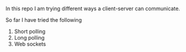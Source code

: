 In this repo I am trying different ways a client-server can communicate.

So far I have tried the following
1) Short polling
2) Long polling
3) Web sockets
